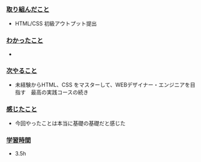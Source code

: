 ### <u>取り組んだこと</u>
- HTML/CSS 初級アウトプット提出

### <u>わかったこと</u>
- 

### <u>次やること</u>
- 未経験からHTML、CSS をマスターして、WEBデザイナー・エンジニアを目指す　最高の実践コースの続き

### <u>感じたこと</u>
- 今回やったことは本当に基礎の基礎だと感じた

### <u>学習時間</u>
- 3.5h
